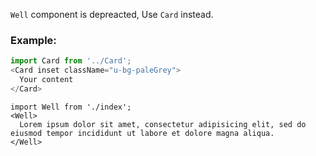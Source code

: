 `Well` component is depreacted, Use `Card` instead.

### Example:

```js static
import Card from '../Card';
<Card inset className="u-bg-paleGrey">
  Your content
</Card>
```

```
import Well from './index';
<Well>
  Lorem ipsum dolor sit amet, consectetur adipisicing elit, sed do eiusmod tempor incididunt ut labore et dolore magna aliqua.
</Well>
```
